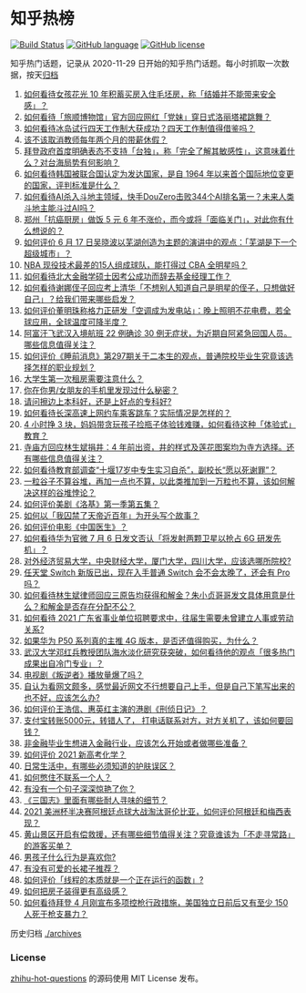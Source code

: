 # 知乎热榜
[![Build Status](https://github.com/ToWeLong/zhihu-hot-questions/workflows/CI/badge.svg)](https://github.com/ToWeLong/zhihu-hot-questions/actions)
[![GitHub language](https://img.shields.io/badge/language-golang-orange.svg)](https://golang.org/)
[![GitHub license](https://img.shields.io/github/license/ToWeLong/zhihu-hot-questions)](https://github.com/ToWeLong/zhihu-hot-questions/blob/main/LICENSE)

知乎热门话题，记录从 2020-11-29 日开始的知乎热门话题。每小时抓取一次数据，按天[归档](./archives)

<!-- BEGIN -->

1. [如何看待女孩花光 10 年积蓄买房入住毛坯房，称「结婚并不能带来安全感」？](https://www.zhihu.com/question/470358346)
1. [如何看待「旅顺博物馆」官方回应网红「党妹」穿日式洛丽塔裙跳舞？](https://www.zhihu.com/question/470365349)
1. [如何看待冰岛试行四天工作制大获成功？四天工作制值得借鉴吗？](https://www.zhihu.com/question/470410629)
1. [该不该取消教师每年两个月的带薪休假？](https://www.zhihu.com/question/470469068)
1. [拜登政府首度明确表态不支持「台独」，称「完全了解其敏感性」，这意味着什么？对台海局势有何影响？](https://www.zhihu.com/question/470580147)
1. [如何看待韩国被联合国认定为发达国家，是自 1964 年以来首个国际地位变更的国家，评判标准是什么？](https://www.zhihu.com/question/470588614)
1. [如何看待AI杀入斗地主领域，快手DouZero击败344个AI排名第一？未来人类斗地主能斗过AI吗？](https://www.zhihu.com/question/470431274)
1. [郑州「抗癌厨房」做饭 5 元 6 年不涨价，而今或将「面临关门」，对此你有什么想说的？](https://www.zhihu.com/question/470452348)
1. [如何评价 6 月 17 日吴晓波以芜湖创造为主题的演讲中的观点：「芜湖是下一个超级城市」？](https://www.zhihu.com/question/466274708)
1. [NBA 现役技术最差的15人组成球队，能打得过 CBA 全明星吗？](https://www.zhihu.com/question/467877445)
1. [如何看待北大金融学硕士因考公成功而辞去基金经理工作？](https://www.zhihu.com/question/470568734)
1. [如何看待谢娜侄子回应考上清华「不想别人知道自己是明星的侄子，只想做好自己」？给我们带来哪些启发？](https://www.zhihu.com/question/470425395)
1. [如何评价董明珠称格力正研发「空调成为发电站」：晚上照明不花电费，若全球应用，全球温度可降半度？](https://www.zhihu.com/question/470429897)
1. [阿富汗飞武汉入境航班 22 例确诊 30 例无症状，为近期自阿紧急回国人员。哪些信息值得关注？](https://www.zhihu.com/question/470593519)
1. [如何评价《睡前消息》第297期关于二本生的观点，普通院校毕业生究竟该选择怎样的职业规划？](https://www.zhihu.com/question/470490474)
1. [大学生第一次租房需要注意什么？](https://www.zhihu.com/question/300610447)
1. [你在你男/女朋友的手机里发现过什么秘密？](https://www.zhihu.com/question/309282780)
1. [请问擦边上本科好，还是上好点的专科好?](https://www.zhihu.com/question/465110186)
1. [如何看待长深高速上网约车乘客跳车？实际情况是怎样的？](https://www.zhihu.com/question/470385514)
1. [4 小时挣 3 块，妈妈带贪玩孩子捡瓶子体验钱难赚，如何看待这种「体验式」教育？](https://www.zhihu.com/question/470535137)
1. [寺庙方回应林生斌捐井：4 年前出资，井的样式及莲花图案均为寺方选择。还有哪些信息值得关注？](https://www.zhihu.com/question/470587142)
1. [如何看待教育部调查“十堰17岁中专生实习自杀”，副校长“愿以死谢罪”？](https://www.zhihu.com/question/470564757)
1. [一粒谷子不算谷堆，再加一点也不算，以此类推加到一万粒也不算，该如何解决这样的谷堆悖论？](https://www.zhihu.com/question/455083603)
1. [如何评价美剧《洛基》第一季第五集？](https://www.zhihu.com/question/469082564)
1. [如何以「我囚禁了天帝近百年」为开头写个故事？](https://www.zhihu.com/question/436573312)
1. [如何评价电影《中国医生》？](https://www.zhihu.com/question/448519150)
1. [如何看待华为官微 7 月 6 日发文否认「将发射两颗卫星以抢占 6G 研发先机」？](https://www.zhihu.com/question/470367051)
1. [对外经济贸易大学，中央财经大学，厦门大学，四川大学，应该选哪所院校?](https://www.zhihu.com/question/467683333)
1. [任天堂 Switch 新版已出，现在入手普通 Switch 会不会太晚了，还会有 Pro 吗？](https://www.zhihu.com/question/425260879)
1. [如何看待林生斌律师回应三原告均获得和解金？朱小贞哥哥发文具体用意是什么？和解金是否存在分配不公？](https://www.zhihu.com/question/469903790)
1. [如何看待 2021 广东省事业单位招聘要求中，往届生需要未曾建立人事或劳动关系?](https://www.zhihu.com/question/470133715)
1. [如果华为 P50 系列真的主推 4G 版本，是否还值得购买，为什么？](https://www.zhihu.com/question/470135398)
1. [武汉大学邓红兵教授团队海水淡化研究获突破，如何看待他的观点「很多热门成果出自冷门专业」？](https://www.zhihu.com/question/470617704)
1. [电视剧《叛逆者》播放量爆了吗？](https://www.zhihu.com/question/468364234)
1. [自认为看网文颇多，感觉最近网文不行想要自己上手，但是自己下笔写出来的也不好，应该怎么办?](https://www.zhihu.com/question/462450572)
1. [如何评价王浩信、惠英红主演的港剧《刑侦日记》？](https://www.zhihu.com/question/463938835)
1. [支付宝转账5000元，转错人了， 打电话联系对方，对方关机了，该如何要回钱？](https://www.zhihu.com/question/351571558)
1. [非金融毕业生想进入金融行业，应该怎么开始或者做哪些准备？](https://www.zhihu.com/question/34945971)
1. [如何评价 2021 新高考化学？](https://www.zhihu.com/question/463845980)
1. [日常生活中，有哪些必须知道的护肤误区？](https://www.zhihu.com/question/467117508)
1. [如何憋住不联系一个人？](https://www.zhihu.com/question/417595335)
1. [有没有一个句子深深惊艳了你？](https://www.zhihu.com/question/466018563)
1. [《三国志》里面有哪些耐人寻味的细节？](https://www.zhihu.com/question/48084045)
1. [2021 美洲杯半决赛阿根廷点球大战淘汰哥伦比亚，如何评价阿根廷和梅西表现？](https://www.zhihu.com/question/470610904)
1. [黄山景区开启有偿救援，还有哪些细节值得关注？究竟谁该为「不走寻常路」的游客买单？](https://www.zhihu.com/question/468759735)
1. [男孩子什么行为是喜欢你?](https://www.zhihu.com/question/459337094)
1. [有没有可爱的长裙子推荐？](https://www.zhihu.com/question/446771263)
1. [如何评价「线程的本质就是一个正在运行的函数」?](https://www.zhihu.com/question/469947035)
1. [如何把房子装得更有高级感？](https://www.zhihu.com/question/460724070)
1. [如何看待拜登 4 月刚宣布多项控枪行政措施，美国独立日前后又有至少 150 人死于枪支暴力？](https://www.zhihu.com/question/470452989)

<!-- END -->

历史归档 [./archives](./archives)


### License
[zhihu-hot-questions](https://github.com/towelong/zhihu-hot-questions) 的源码使用 MIT License 发布。